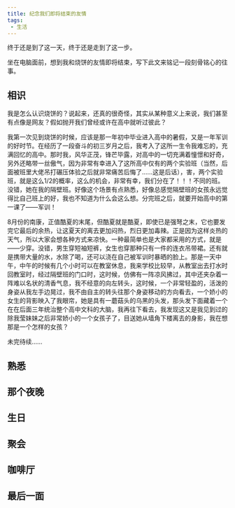 ```yaml
---
title: 纪念我们即将结束的友情
tags:
 - 生活
---
```


终于还是到了这一天，终于还是走到了这一步。

坐在电脑面前，想到我和烧饼的友情即将结束，写下此文来铭记一段刻骨铭心的往事。

## 相识

我是怎么认识烧饼的？说起来，还真的很奇怪，其实从某种意义上来说，我们甚至有点像是网友？假如抛开我们曾经或许在高中就听过彼此？

我第一次见到烧饼的时候，应该是那一年初中毕业进入高中的暑假，又是一年军训的好时节。在经历了一段奋斗的初三岁月之后，我考入了这所一生令我难忘的，充满回忆的高中。那时我，风华正茂，锋芒毕露，对高中的一切充满着憧憬和好奇，另外还略带一丝傲气，因为非常有幸进入了这所高中仅有的两个实验班（当然，后面被班里大佬吊打碾压体验之后就非常痛苦后悔了……这是后话），害，两个实验班，就是这么1/2的概率，这么的机会，非常有幸，我们分在了！！！不同的班。没错，她在我的隔壁班。好像这个场景有点熟悉，好像总感觉隔壁班的女孩永远觉得比自己班上的好，我也不知道为什么会这么想。分完班之后，就要开始高中的第一课了——军训！

8月份的南康，正值酷夏的末尾，但酷夏就是酷夏，即使已是强弩之末，它也要发完它最后的余热，让这夏天的离去更加闷热，烈日更加毒辣。正是因为这样炎热的天气，所以大家会想各种方式来凉快。一种最简单也是大家都采用的方式，就是——少穿。没错，男生穿短袖短裤，女生也穿那种只有一件的连衣吊带裙。还有就是携带大量的水，水除了喝，还可以浇在自己被军训时暴晒的脸上。那是一天中午，中午的时候有几个小时可以在教室休息，我来学校比较早，从教室出去打水时回教室时，经过隔壁班的门口时，这时候，仿佛有一阵凉风拂过，其中还夹杂着一阵难以名状的清香气息，我不经意的向左转头，这时候，一个非常轻盈的，活泼的身姿从我左手边晃过，我不由自主的转头往那个身姿移动的方向看去，一个娇小的女生的背影映入了我眼帘，她是具有一蘑菇头的乌黑的头发，那头发下面藏着一个在在后面三年统治整个高中文科的大脑，我再往下看去，我发现这又是我见到过的除我莹妹妹之后非常娇小的一个女孩子了，目送她从墙角下楼离去的身影，我在想那是一个怎样的女孩？

未完待续……

## 熟悉

## 那个夜晚

## 生日

## 聚会

## 咖啡厅

## 最后一面

